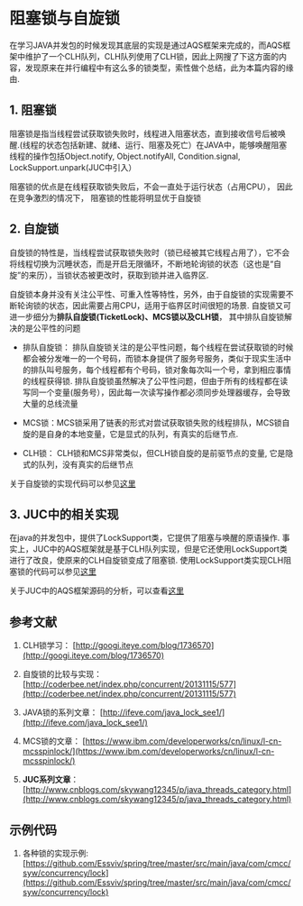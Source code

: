 # 阻塞锁与自旋锁
在学习JAVA并发包的时候发现其底层的实现是通过AQS框架来完成的，而AQS框架中维护了一个CLH队列，CLH队列使用了CLH锁，因此上网搜了下这方面的内容，发现原来在并行编程中有这么多的锁类型，索性做个总结，此为本篇内容的缘由.

## 1. 阻塞锁

阻塞锁是指当线程尝试获取锁失败时，线程进入阻塞状态，直到接收信号后被唤醒.(线程的状态包括新建、就绪、运行、阻塞及死亡）在JAVA中，能够唤醒阻塞线程的操作包括Object.notify, Object.notifyAll, Condition.signal, LockSupport.unpark(JUC中引入）

阻塞锁的优点是在线程获取锁失败后，不会一直处于运行状态（占用CPU）， 因此在竞争激烈的情况下，    阻塞锁的性能将明显优于自旋锁

## 2. 自旋锁

自旋锁的特性是，当线程尝试获取锁失败时（锁已经被其它线程占用了），它不会将线程切换为沉睡状态，而是开启无限循环，不断地轮询锁的状态（这也是“自旋”的来历），当锁状态被更改时，获取到锁并进入临界区.

自旋锁本身并没有关注公平性、可重入性等特性，另外，由于自旋锁的实现需要不断轮询锁的状态，因此需要占用CPU，适用于临界区时间很短的场景. 自旋锁又可进一步细分为**排队自旋锁(TicketLock)、MCS锁以及CLH锁**， 其中排队自旋锁解决的是公平性的问题

* 排队自旋锁： 排队自旋锁关注的是公平性问题，每个线程在尝试获取锁的时候都会被分发唯一的一个号码，而锁本身提供了服务号服务，类似于现实生活中的排队叫号服务，每个线程都有个号码，锁对象每次叫一个号，拿到相应事情的线程获得锁. 排队自旋锁虽然解决了公平性问题，但由于所有的线程都在读写同一个变量(服务号），因此每一次读写操作都必须同步处理器缓存，会导致大量的总线流量

* MCS锁：MCS锁采用了链表的形式对尝试获取锁失败的线程排队，MCS锁自旋的是自身的本地变量，它是显式的队列，有真实的后继节点. 

* CLH锁： CLH锁和MCS非常类似，但CLH锁自旋的是前驱节点的变量, 它是隐式的队列，没有真实的后继节点

关于自旋锁的实现代码可以参见[这里](https://github.com/Essviv/spring/tree/master/src/main/java/com/cmcc/syw/concurrency/lock/spinlock)

## 3. JUC中的相关实现

在java的并发包中，提供了LockSupport类，它提供了阻塞与唤醒的原语操作. 事实上，JUC中的AQS框架就是基于CLH队列实现，但是它还使用LockSupport类进行了改良，使原来的CLH自旋锁变成了阻塞锁. 使用LockSupport类实现CLH阻塞锁的代码可以参见[这里](https://github.com/Essviv/spring/blob/master/src/main/java/com/cmcc/syw/concurrency/lock/spinlock/ClhBlockLock.java)

关于JUC中的AQS框架源码的分析，可以查看[这里](https://github.com/Essviv/blogs/blob/master/%E5%A4%9A%E7%BA%BF%E7%A8%8B/juc/AQS%E6%A1%86%E6%9E%B6/AQS%E6%A1%86%E6%9E%B6%E6%BA%90%E7%A0%81%E8%A7%A3%E6%9E%90.md)

 

## 参考文献

1. CLH锁学习： [http://googi.iteye.com/blog/1736570](http://googi.iteye.com/blog/1736570)

2. 自旋锁的比较与实现： [http://coderbee.net/index.php/concurrent/20131115/577](http://coderbee.net/index.php/concurrent/20131115/577)

3. JAVA锁的系列文章： [http://ifeve.com/java_lock_see1/](http://ifeve.com/java_lock_see1/)

4. MCS锁的文章： [https://www.ibm.com/developerworks/cn/linux/l-cn-mcsspinlock/](https://www.ibm.com/developerworks/cn/linux/l-cn-mcsspinlock/)

5. **JUC系列文章**：[http://www.cnblogs.com/skywang12345/p/java_threads_category.html](http://www.cnblogs.com/skywang12345/p/java_threads_category.html)

## 示例代码

1. 各种锁的实现示例: [https://github.com/Essviv/spring/tree/master/src/main/java/com/cmcc/syw/concurrency/lock](https://github.com/Essviv/spring/tree/master/src/main/java/com/cmcc/syw/concurrency/lock)